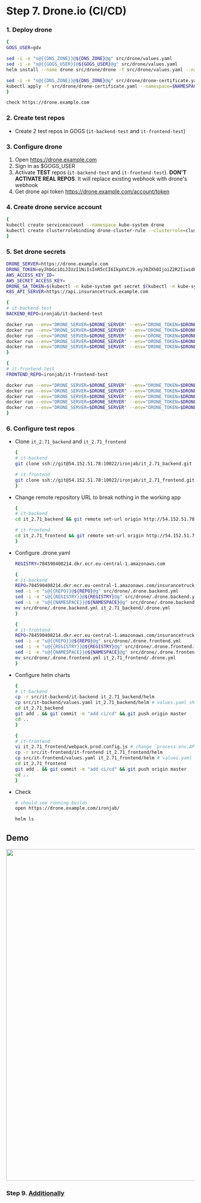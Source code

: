 # Step 7. Drone.io (CI/CD)

### 1. Deploy drone

```sh
{
GOGS_USER=gdv

sed -i -e "s@{{DNS_ZONE}}@${DNS_ZONE}@g" src/drone/values.yaml
sed -i -e "s@{{GOGS_USER}}@${GOGS_USER}@g" src/drone/values.yaml
helm install --name drone src/drone/drone -f src/drone/values.yaml --namespace $NAMESPACE

sed -i -e "s@{{DNS_ZONE}}@${DNS_ZONE}@g" src/drone/drone-certificate.yaml
kubectl apply -f src/drone/drone-certificate.yaml --namespace=$NAMESPACE
}

check https://drone.example.com   
```

### 2. Create test repos

* Create 2 test repos in GOGS (`it-backend-test` and `it-frontend-test`)

### 3. Configure drone

1. Open https://drone.example.com
2. Sign in as $GOGS_USER
3. Activate **TEST** repos (`it-backend-test` and `it-frontend-test`). **DON'T ACTIVATE REAL REPOS**. It will replace existing webhook with drone's webhook
4. Get drone api token https://drone.example.com/account/token

### 4. Create drone service account

```sh
{
kubectl create serviceaccount --namespace kube-system drone
kubectl create clusterrolebinding drone-cluster-rule --clusterrole=cluster-admin --serviceaccount=kube-system:drone
}
```

### 5. Set drone secrets

```sh
DRONE_SERVER=https://drone.example.com
DRONE_TOKEN=eyJhbGciOiJIUzI1NiIsInR5cCI6IkpXVCJ9.eyJ0ZXh0IjoiZ2R2IiwidHlwZSI6InVzZXIifQ.k0mJdool0CJhmM5MihuYWxx36AQmbMh_n_w2fbE7kpY
AWS_ACCESS_KEY_ID=
AWS_SECRET_ACCESS_KEY=
DRONE_SA_TOKEN=$(kubectl -n kube-system get secret $(kubectl -n kube-system get secret | grep drone | awk '{print $1}') -o yaml | grep "token:" | awk '{print $2}' | base64 -d)
K8S_API_SERVER=https://api.insurancetruck.example.com

{
# it-backend-test
BACKEND_REPO=ironjab/it-backend-test

docker run --env="DRONE_SERVER=$DRONE_SERVER" --env="DRONE_TOKEN=$DRONE_TOKEN" drone/cli secret add -repository $BACKEND_REPO -image quay.io/ipedrazas/drone-helm -name dev_api_server -value $K8S_API_SERVER
docker run --env="DRONE_SERVER=$DRONE_SERVER" --env="DRONE_TOKEN=$DRONE_TOKEN" drone/cli secret add -repository $BACKEND_REPO -image quay.io/ipedrazas/drone-helm -name dev_kubernetes_token -value $DRONE_SA_TOKEN
docker run --env="DRONE_SERVER=$DRONE_SERVER" --env="DRONE_TOKEN=$DRONE_TOKEN" drone/cli secret add -repository $BACKEND_REPO -image plugins/ecr -name ecr_access_key -value $AWS_ACCESS_KEY_ID
docker run --env="DRONE_SERVER=$DRONE_SERVER" --env="DRONE_TOKEN=$DRONE_TOKEN" drone/cli secret add -repository $BACKEND_REPO -image plugins/ecr -name ecr_secret_key -value $AWS_SECRET_ACCESS_KEY
docker run --env="DRONE_SERVER=$DRONE_SERVER" --env="DRONE_TOKEN=$DRONE_TOKEN" drone/cli secret add -repository $BACKEND_REPO -image plugins/ecr -name ecr_region -value eu-central-1
}

{
# it-frontend-test
FRONTEND_REPO=ironjab/it-frontend-test

docker run --env="DRONE_SERVER=$DRONE_SERVER" --env="DRONE_TOKEN=$DRONE_TOKEN" drone/cli secret add -repository $FRONTEND_REPO -image quay.io/ipedrazas/drone-helm -name dev_api_server -value $K8S_API_SERVER
docker run --env="DRONE_SERVER=$DRONE_SERVER" --env="DRONE_TOKEN=$DRONE_TOKEN" drone/cli secret add -repository $FRONTEND_REPO -image quay.io/ipedrazas/drone-helm -name dev_kubernetes_token -value $DRONE_SA_TOKEN
docker run --env="DRONE_SERVER=$DRONE_SERVER" --env="DRONE_TOKEN=$DRONE_TOKEN" drone/cli secret add -repository $FRONTEND_REPO -image plugins/ecr -name ecr_access_key -value $AWS_ACCESS_KEY_ID
docker run --env="DRONE_SERVER=$DRONE_SERVER" --env="DRONE_TOKEN=$DRONE_TOKEN" drone/cli secret add -repository $FRONTEND_REPO -image plugins/ecr -name ecr_secret_key -value $AWS_SECRET_ACCESS_KEY
docker run --env="DRONE_SERVER=$DRONE_SERVER" --env="DRONE_TOKEN=$DRONE_TOKEN" drone/cli secret add -repository $FRONTEND_REPO -image plugins/ecr -name ecr_region -value eu-central-1
}
```

### 6. Configure test repos

* Clone `it_2.71_backend` and `it_2.71_frontend`

    ```sh
    {
    # it-backend
    git clone ssh://git@54.152.51.78:10022/ironjab/it_2.71_backend.git

    # it-frontend
    git clone ssh://git@54.152.51.78:10022/ironjab/it_2.71_frontend.git
    }
    ```

* Change remote repository URL to break nothing in the working app

    ```sh
    {
    # it-backend
    cd it_2.71_backend && git remote set-url origin http://54.152.51.78:10080/ironjab/it-backend-test.git && cd ..

    # it-frontend
    cd it_2.71_frontend && git remote set-url origin http://54.152.51.78:10080/ironjab/it-frontend-test.git && cd ..
    }
    ```

* Configure .drone.yaml

    ```sh
    REGISTRY=784590408214.dkr.ecr.eu-central-1.amazonaws.com

    {
    # it-backend
    REPO=784590408214.dkr.ecr.eu-central-1.amazonaws.com/insurancetruck/backend
    sed -i -e "s@{{REPO}}@${REPO}@g" src/drone/.drone.backend.yml
    sed -i -e "s@{{REGISTRY}}@${REGISTRY}@g" src/drone/.drone.backend.yml
    sed -i -e "s@{{NAMESPACE}}@${NAMESPACE}@g" src/drone/.drone.backend.yml
    mv src/drone/.drone.backend.yml it_2.71_backend/.drone.yml
    }

    {
    # it-frontend
    REPO=784590408214.dkr.ecr.eu-central-1.amazonaws.com/insurancetruck/frontend
    sed -i -e "s@{{REPO}}@${REPO}@g" src/drone/.drone.frontend.yml
    sed -i -e "s@{{REGISTRY}}@${REGISTRY}@g" src/drone/.drone.frontend.yml
    sed -i -e "s@{{NAMESPACE}}@${NAMESPACE}@g" src/drone/.drone.frontend.yml
    mv src/drone/.drone.frontend.yml it_2.71_frontend/.drone.yml
    }
    ```

* Configure helm charts

    ```sh
    {
    # it-backend
    cp -r src/it-backend/it-backend it_2.71_backend/helm
    cp src/it-backend/values.yaml it_2.71_backend/helm # values.yaml should be configured from the previous step7
    cd it_2.71_backend 
    git add . && git commit -m "add ci/cd" && git push origin master
    cd ..
    }

    {
    # it-frontend
    vi it_2.71_frontend/webpack.prod.config.js # change `process.env.API_URL` => https://it-backend.example.com
    cp -r src/it-frontend/it-frontend it_2.71_frontend/helm
    cp src/it-frontend/values.yaml it_2.71_frontend/helm # values.yaml should be configured from the previous step7
    cd it_2.71_frontend
    git add . && git commit -m "add ci/cd" && git push origin master
    cd ..
    }
    ```

* Check

    ```sh
    # should see running builds
    open https://drone.example.com/ironjab/ 
    
    helm ls
    ```

## Demo

<p align="center">
  <a target="_blank" href="https://asciinema.org/a/197077">
  <img src="https://asciinema.org/a/197077.png" width="885"></image>
  </a>
</p>

### Step 9. [Additionally](http://54.152.51.78:10080/ironjab/it-k8s/src/master/docs/step9.md)